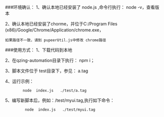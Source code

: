 
###环境确认：
1、确认本地已经安装了 node.js ,命令行执行： node -v，查看版本

2、确认本地已经安装了chorme，并位于C:/Program Files (x86)/Google/Chrome/Application/chrome.exe，

    如果路径不一致，请到 pupeerUtil.js中修改 chrome路径
    
###使用方式：
1、下载代码到本地

2、在qzing-automation目录下执行： npm i；

3、脚本文件位于 test目录下，参见： a.tag

4、运行示例：
```
        node  index.js   ./test/a.tag
```
5、编写新脚本后，例如：/test/myui.tag,执行如下命令：
```
         node  index.js   ./test/myui.tag
```
